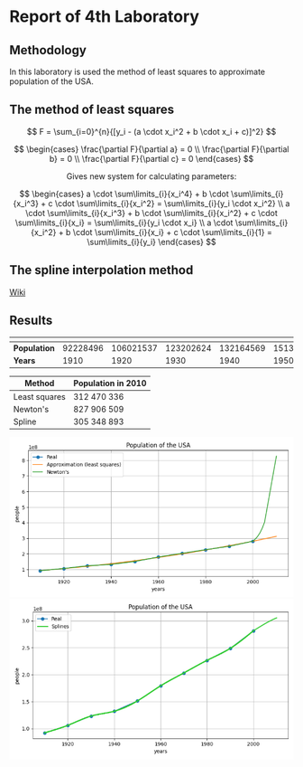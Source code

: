 # Report of 4th Laboratory
## Methodology
In this laboratory is used the method of least squares to approximate population of the USA. 
## The method of least squares
$$
F = \sum_{i=0}^{n}{[y_i - (a \cdot x_i^2 + b \cdot x_i + c)]^2}
$$

$$
\begin{cases}
  \frac{\partial F}{\partial a} = 0 \\
  \frac{\partial F}{\partial b} = 0 \\
  \frac{\partial F}{\partial c} = 0
\end{cases}
$$

<div align="center">
  Gives new system for calculating parameters:
</div>

$$
\begin{cases}
  a \cdot \sum\limits_{i}{x_i^4} + b \cdot \sum\limits_{i}{x_i^3} + c \cdot \sum\limits_{i}{x_i^2} = \sum\limits_{i}{y_i \cdot x_i^2} \\
  a \cdot \sum\limits_{i}{x_i^3} + b \cdot \sum\limits_{i}{x_i^2} + c \cdot \sum\limits_{i}{x_i} = \sum\limits_{i}{y_i \cdot x_i} \\
  a \cdot \sum\limits_{i}{x_i^2} + b \cdot \sum\limits_{i}{x_i} + c \cdot \sum\limits_{i}{1} = \sum\limits_{i}{y_i}
\end{cases}
$$

## The spline interpolation method

[Wiki](https://en.wikipedia.org/wiki/Spline_interpolation)
## Results
| <!-- -->       | <!-- --> | <!-- -->  | <!-- -->  | <!-- -->  | <!-- -->  | <!-- -->  | <!-- -->  | <!-- -->  | <!-- -->  | <!-- -->  |
| -------------- | -------- | --------- | --------- | --------- | --------- | --------- | --------- | --------- | --------- | --------- |
| **Population** | 92228496 | 106021537 | 123202624 | 132164569 | 151325798 | 179323175 | 203211926 | 226545805 | 248709873 | 281421906 |
| **Years**      | 1910     | 1920      | 1930      | 1940      | 1950      | 1960      | 1970      | 1980      | 1990      | 2000      |

| Method        | Population in 2010 |
| ------------- | ------------------ |
| Least squares | 312 470 336        |
| Newton's      | 827 906 509        |
| Spline        | 305 348 893        |

![](../src/l4/Fig.png)
![](../src/l4/FigureSpline.png)
